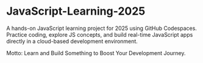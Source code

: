 # JavaScript-Learning-2025
A hands-on JavaScript learning project for 2025 using GitHub Codespaces. Practice coding, explore JS concepts, and build real-time JavaScript apps directly in a cloud-based development environment.

Motto: Learn and Build Something to Boost Your Development Journey.